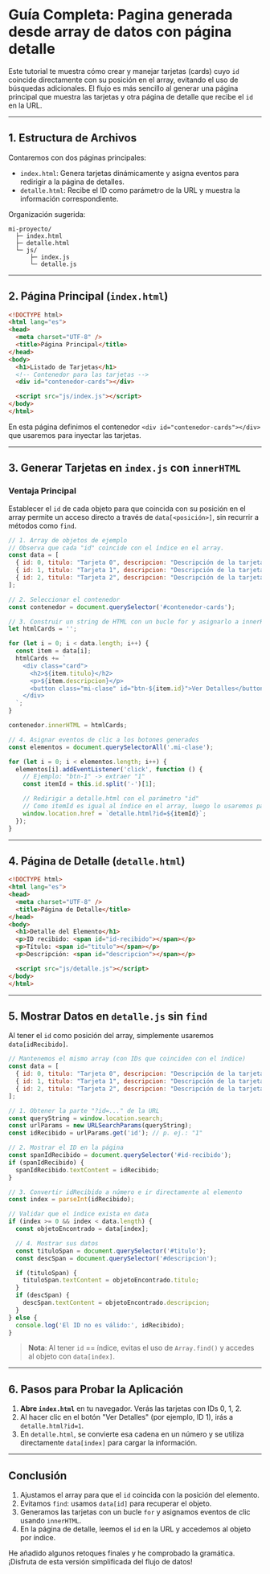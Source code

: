 # Guía Completa: Pagina generada desde array de datos con página detalle

Este tutorial te muestra cómo crear y manejar tarjetas (cards) cuyo `id` coincide directamente con su posición en el array, evitando el uso de búsquedas adicionales. El flujo es más sencillo al generar una página principal que muestra las tarjetas y otra página de detalle que recibe el `id` en la URL.

---

## 1. Estructura de Archivos

Contaremos con dos páginas principales:

- `index.html`: Genera tarjetas dinámicamente y asigna eventos para redirigir a la página de detalles.
- `detalle.html`: Recibe el ID como parámetro de la URL y muestra la información correspondiente.

Organización sugerida:
```
mi-proyecto/
  ├─ index.html
  ├─ detalle.html
  └─ js/
      ├─ index.js
      └─ detalle.js
```

---

## 2. Página Principal (`index.html`)

```html
<!DOCTYPE html>
<html lang="es">
<head>
  <meta charset="UTF-8" />
  <title>Página Principal</title>
</head>
<body>
  <h1>Listado de Tarjetas</h1>
  <!-- Contenedor para las tarjetas -->
  <div id="contenedor-cards"></div>

  <script src="js/index.js"></script>
</body>
</html>
```

En esta página definimos el contenedor `<div id="contenedor-cards"></div>` que usaremos para inyectar las tarjetas.

---

## 3. Generar Tarjetas en `index.js` con `innerHTML`

### Ventaja Principal
Establecer el `id` de cada objeto para que coincida con su posición en el array permite un acceso directo a través de `data[<posición>]`, sin recurrir a métodos como `find`.

```js
// 1. Array de objetos de ejemplo
// Observa que cada "id" coincide con el índice en el array.
const data = [
  { id: 0, titulo: "Tarjeta 0", descripcion: "Descripción de la tarjeta 0" },
  { id: 1, titulo: "Tarjeta 1", descripcion: "Descripción de la tarjeta 1" },
  { id: 2, titulo: "Tarjeta 2", descripcion: "Descripción de la tarjeta 2" }
];

// 2. Seleccionar el contenedor
const contenedor = document.querySelector('#contenedor-cards');

// 3. Construir un string de HTML con un bucle for y asignarlo a innerHTML
let htmlCards = '';

for (let i = 0; i < data.length; i++) {
  const item = data[i];
  htmlCards += `
    <div class="card">
      <h2>${item.titulo}</h2>
      <p>${item.descripcion}</p>
      <button class="mi-clase" id="btn-${item.id}">Ver Detalles</button>
    </div>
  `;
}

contenedor.innerHTML = htmlCards;

// 4. Asignar eventos de clic a los botones generados
const elementos = document.querySelectorAll('.mi-clase');

for (let i = 0; i < elementos.length; i++) {
  elementos[i].addEventListener('click', function () {
    // Ejemplo: "btn-1" -> extraer "1"
    const itemId = this.id.split('-')[1];

    // Redirigir a detalle.html con el parámetro "id"
    // Como itemId es igual al índice en el array, luego lo usaremos para hacer data[itemId]
    window.location.href = `detalle.html?id=${itemId}`;
  });
}
```

---

## 4. Página de Detalle (`detalle.html`)

```html
<!DOCTYPE html>
<html lang="es">
<head>
  <meta charset="UTF-8" />
  <title>Página de Detalle</title>
</head>
<body>
  <h1>Detalle del Elemento</h1>
  <p>ID recibido: <span id="id-recibido"></span></p>
  <p>Título: <span id="titulo"></span></p>
  <p>Descripción: <span id="descripcion"></span></p>

  <script src="js/detalle.js"></script>
</body>
</html>
```

---

## 5. Mostrar Datos en `detalle.js` sin `find`

Al tener el `id` como posición del array, simplemente usaremos `data[idRecibido]`.

```js
// Mantenemos el mismo array (con IDs que coinciden con el índice)
const data = [
  { id: 0, titulo: "Tarjeta 0", descripcion: "Descripción de la tarjeta 0" },
  { id: 1, titulo: "Tarjeta 1", descripcion: "Descripción de la tarjeta 1" },
  { id: 2, titulo: "Tarjeta 2", descripcion: "Descripción de la tarjeta 2" }
];

// 1. Obtener la parte "?id=..." de la URL
const queryString = window.location.search;
const urlParams = new URLSearchParams(queryString);
const idRecibido = urlParams.get('id'); // p. ej.: "1"

// 2. Mostrar el ID en la página
const spanIdRecibido = document.querySelector('#id-recibido');
if (spanIdRecibido) {
  spanIdRecibido.textContent = idRecibido;
}

// 3. Convertir idRecibido a número e ir directamente al elemento
const index = parseInt(idRecibido);

// Validar que el índice exista en data
if (index >= 0 && index < data.length) {
  const objetoEncontrado = data[index];

  // 4. Mostrar sus datos
  const tituloSpan = document.querySelector('#titulo');
  const descSpan = document.querySelector('#descripcion');

  if (tituloSpan) {
    tituloSpan.textContent = objetoEncontrado.titulo;
  }
  if (descSpan) {
    descSpan.textContent = objetoEncontrado.descripcion;
  }
} else {
  console.log('El ID no es válido:', idRecibido);
}
```

> **Nota**: Al tener `id` == índice, evitas el uso de `Array.find()` y accedes al objeto con `data[index]`.

---

## 6. Pasos para Probar la Aplicación

1. **Abre `index.html`** en tu navegador. Verás las tarjetas con IDs 0, 1, 2.
2. Al hacer clic en el botón "Ver Detalles" (por ejemplo, ID 1), irás a `detalle.html?id=1`.
3. En `detalle.html`, se convierte esa cadena en un número y se utiliza directamente `data[index]` para cargar la información.

---

## Conclusión

1. Ajustamos el array para que el `id` coincida con la posición del elemento.
2. Evitamos `find`: usamos `data[id]` para recuperar el objeto.
3. Generamos las tarjetas con un bucle `for` y asignamos eventos de clic usando `innerHTML`.
4. En la página de detalle, leemos el `id` en la URL y accedemos al objeto por índice.

He añadido algunos retoques finales y he comprobado la gramática. ¡Disfruta de esta versión simplificada del flujo de datos!

